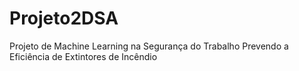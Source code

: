 # Projeto2DSA
Projeto de Machine Learning na Segurança do Trabalho Prevendo a Eficiência de Extintores de Incêndio
